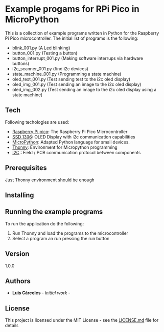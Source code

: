 
# Example progams for RPi Pico in MicroPython

This is a collection of example programs written in Python for the Raspberry Pi Pico microcontroller.
The initial list of programs is the following:
* blink_001.py (A Led blinking)
* button_001.py (Testing a button)
* button_interrupt_001.py (Making software interrups via hardware buttons)
* i2c_scanner_001.py (find i2c devices)
* state_machine_001.py (Programming a state machine)
* oled_text_001.py (Test sending test to the i2c oled display)
* oled_img_001.py (Test sending an image to the i2c oled display)
* oled_img_002.py (Test sending an image to the i2c oled display using a state machine)


## Tech

Following techologies are used:

* [Raspberry Pi pico]: The Raspberry Pi Pico Microcontroller
* [SSD 1306]: OLED Display with i2c communication capabilities
* [MicroPython]: Adapted Python language for small devices.
* [Thonny]: Environment for Micropython programming
* [I2C] : Field / PCB communication protocol between components


## Prerequisites

Just Thonny environment should be enough 

## Installing


## Running the example programs

To run the application do the following:
1. Run Thonny and load the programs to the microcontroller
2. Select a program an run pressing the run button

## Version

1.0.0 

## Authors

* **Luis Cárceles** - *Initial work* - 

## License

This project is licensed under the MIT License - see the [LICENSE.md](LICENSE.md) file for details



[Raspberry Pi pico]: https://www.raspberrypi.org/documentation/rp2040/getting-started/
[MicroPython]: https://micropython.org/
[Thonny]: https://thonny.org/
[SSD 1306]: https://randomnerdtutorials.com/guide-for-oled-display-with-arduino/
[I2C]: https://www.i2c-bus.org/




